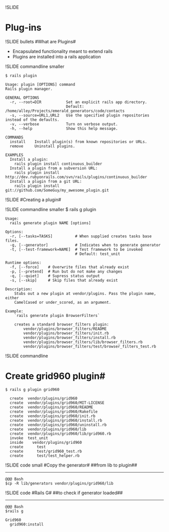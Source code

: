 !SLIDE 
# Plug-ins #

!SLIDE  bullets
#What are Plugins#

* Encapsulated functionality meant to extend rails
* Plugins are installed into a rails application

!SLIDE commandline smaller

    $ rails plugin
    
    Usage: plugin [OPTIONS] command
    Rails plugin manager.
    
    GENERAL OPTIONS
      -r, --root=DIR           Set an explicit rails app directory.
                               Default: /home/alley/Projects/emerald_generators/code/contacts
      -s, --source=URL1,URL2   Use the specified plugin repositories instead of the defaults.
      -v, --verbose            Turn on verbose output.
      -h, --help               Show this help message.
    
    COMMANDS
      install    Install plugin(s) from known repositories or URLs.
      remove     Uninstall plugins.
    
    EXAMPLES
      Install a plugin:
        rails plugin install continuous_builder
      Install a plugin from a subversion URL:
        rails plugin install http://dev.rubyonrails.com/svn/rails/plugins/continuous_builder
      Install a plugin from a git URL:
        rails plugin install git://github.com/SomeGuy/my_awesome_plugin.git

!SLIDE 
#Creating a plugin#

!SLIDE commandline smaller
    $ rails g plugin
    
    Usage:
      rails generate plugin NAME [options]
    
    Options:
      -r, [--tasks=TASKS]          # When supplied creates tasks base files.
      -g, [--generator]            # Indicates when to generate generator
      -t, [--test-framework=NAME]  # Test framework to be invoked
                                   # Default: test_unit
    
    Runtime options:
      -f, [--force]    # Overwrite files that already exist
      -p, [--pretend]  # Run but do not make any changes
      -q, [--quiet]    # Supress status output
      -s, [--skip]     # Skip files that already exist
    
    Description:
        Stubs out a new plugin at vendor/plugins. Pass the plugin name, either
        CamelCased or under_scored, as an argument.
    
    Example:
        `rails generate plugin BrowserFilters`
    
        creates a standard browser_filters plugin:
            vendor/plugins/browser_filters/README
            vendor/plugins/browser_filters/init.rb
            vendor/plugins/browser_filters/install.rb
            vendor/plugins/browser_filters/lib/browser_filters.rb
            vendor/plugins/browser_filters/test/browser_filters_test.rb

!SLIDE commandline
# Create grid960 plugin#
    $ rails g plugin grid960

      create  vendor/plugins/grid960
      create  vendor/plugins/grid960/MIT-LICENSE
      create  vendor/plugins/grid960/README
      create  vendor/plugins/grid960/Rakefile
      create  vendor/plugins/grid960/init.rb
      create  vendor/plugins/grid960/install.rb
      create  vendor/plugins/grid960/uninstall.rb
      create  vendor/plugins/grid960/lib
      create  vendor/plugins/grid960/lib/grid960.rb
      invoke  test_unit
      inside    vendor/plugins/grid960
      create      test
      create      test/grid960_test.rb
      create      test/test_helper.rb

!SLIDE code small
#Copy the generator#
##from lib to plugin##
*****
    @@@ Bash
    $cp -R lib/generators vendor/plugins/grid960/lib

!SLIDE code 
#Rails G#
##to check if generator loaded##
******
    @@@ Bash
    $rails g
    
    Grid960
      grid960:install
      
